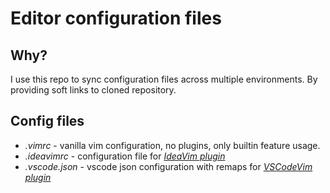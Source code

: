 # Editor configuration files

## Why?
I use this repo to sync configuration files across multiple environments. By providing soft links to cloned repository.

## Config files
* *.vimrc* - vanilla vim configuration, no plugins, only builtin feature usage.
* *.ideavimrc* - configuration file for *[IdeaVim plugin](https://github.com/JetBrains/ideavim)*
* *.vscode.json* - vscode json configuration with remaps for *[VSCodeVim plugin](https://github.com/VSCodeVim/Vim)*


